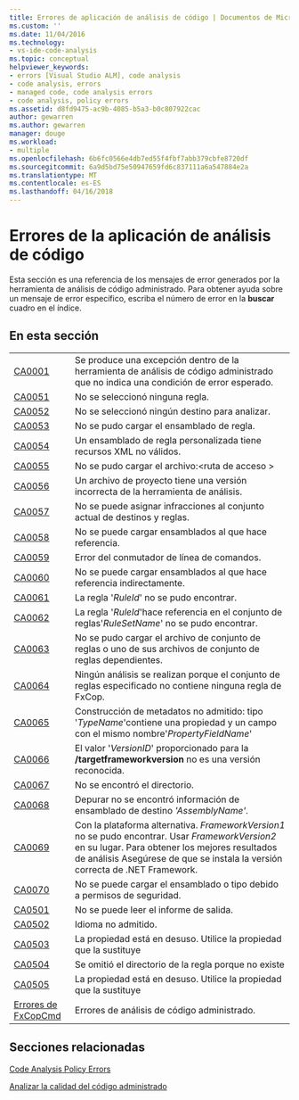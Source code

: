 ```yaml
---
title: Errores de aplicación de análisis de código | Documentos de Microsoft
ms.custom: ''
ms.date: 11/04/2016
ms.technology:
- vs-ide-code-analysis
ms.topic: conceptual
helpviewer_keywords:
- errors [Visual Studio ALM], code analysis
- code analysis, errors
- managed code, code analysis errors
- code analysis, policy errors
ms.assetid: d8fd9475-ac9b-4085-b5a3-b0c807922cac
author: gewarren
ms.author: gewarren
manager: douge
ms.workload:
- multiple
ms.openlocfilehash: 6b6fc0566e4db7ed55f4fbf7abb379cbfe8720df
ms.sourcegitcommit: 6a9d5bd75e50947659fd6c837111a6a547884e2a
ms.translationtype: MT
ms.contentlocale: es-ES
ms.lasthandoff: 04/16/2018
---
```

# <a name="code-analysis-application-errors"></a>Errores de la aplicación de análisis de código
Esta sección es una referencia de los mensajes de error generados por la herramienta de análisis de código administrado. Para obtener ayuda sobre un mensaje de error específico, escriba el número de error en la **buscar** cuadro en el índice.  
  
## <a name="in-this-section"></a>En esta sección  
  
|||  
|-|-|  
|[CA0001](ca0001.md)|Se produce una excepción dentro de la herramienta de análisis de código administrado que no indica una condición de error esperado.|  
|[CA0051](ca0051.md)|No se seleccionó ninguna regla.|  
|[CA0052](ca0052.md)|No se seleccionó ningún destino para analizar.|  
|[CA0053](ca0053.md)|No se pudo cargar el ensamblado de regla.|  
|[CA0054](ca0054.md)|Un ensamblado de regla personalizada tiene recursos XML no válidos.|  
|[CA0055](ca0055.md)|No se pudo cargar el archivo:\<ruta de acceso >|  
|[CA0056](ca0056.md)|Un archivo de proyecto tiene una versión incorrecta de la herramienta de análisis.|  
|[CA0057](ca0057.md)|No se puede asignar infracciones al conjunto actual de destinos y reglas.|  
|[CA0058](ca0058.md)|No se puede cargar ensamblados al que hace referencia.|  
|[CA0059](ca0059.md)|Error del conmutador de línea de comandos.|  
|[CA0060](ca0060.md)|No se puede cargar ensamblados al que hace referencia indirectamente.|  
|[CA0061](ca0061.md)|La regla '*RuleId*' no se pudo encontrar.|  
|[CA0062](ca0062.md)|La regla '*RuleId*'hace referencia en el conjunto de reglas'*RuleSetName*' no se pudo encontrar.|  
|[CA0063](ca0063.md)|No se pudo cargar el archivo de conjunto de reglas o uno de sus archivos de conjunto de reglas dependientes.|  
|[CA0064](ca0064.md)|Ningún análisis se realizan porque el conjunto de reglas especificado no contiene ninguna regla de FxCop.|  
|[CA0065](ca0065.md)|Construcción de metadatos no admitido: tipo '*TypeName*'contiene una propiedad y un campo con el mismo nombre'*PropertyFieldName*'|  
|[CA0066](ca0066.md)|El valor '*VersionID*' proporcionado para la **/targetframeworkversion** no es una versión reconocida.|  
|[CA0067](ca0067.md)|No se encontró el directorio.|  
|[CA0068](ca0068.md)|Depurar no se encontró información de ensamblado de destino *'AssemblyName'*.|  
|[CA0069](ca0069.md)|Con la plataforma alternativa. *FrameworkVersion1* no se pudo encontrar. Usar *FrameworkVersion2* en su lugar. Para obtener los mejores resultados de análisis Asegúrese de que se instala la versión correcta de .NET Framework.|  
|[CA0070](ca0070.md)|No se puede cargar el ensamblado o tipo debido a permisos de seguridad.|  
|[CA0501](ca0501.md)|No se puede leer el informe de salida.|  
|[CA0502](ca0502.md)|Idioma no admitido.|  
|[CA0503](ca0503.md)|La propiedad está en desuso. Utilice la propiedad que la sustituye|  
|[CA0504](ca0504.md)|Se omitió el directorio de la regla porque no existe|  
|[CA0505](ca0505.md)|La propiedad está en desuso. Utilice la propiedad que la sustituye|  
|[Errores de FxCopCmd](fxcopcmd-errors.md)|Errores de análisis de código administrado.|  
  
## <a name="related-sections"></a>Secciones relacionadas  
 [Code Analysis Policy Errors](../code-quality/code-analysis-policy-errors.md)  
  
 [Analizar la calidad del código administrado](../code-quality/analyzing-managed-code-quality-by-using-code-analysis.md)  
  
